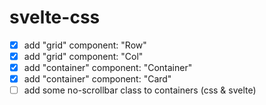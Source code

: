 # svelte-css

- [x] add "grid" component: "Row"
- [x] add "grid" component: "Col"
- [x] add "container" component: "Container"
- [x] add "container" component: "Card"
- [ ] add some no-scrollbar class to containers (css & svelte)
